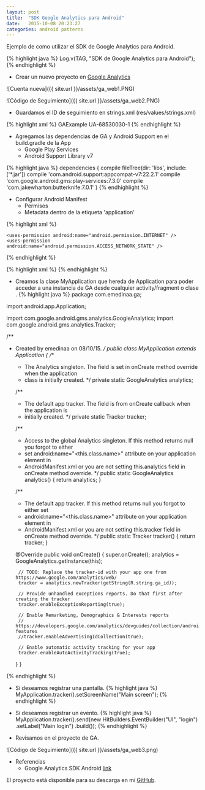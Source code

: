 ```yaml
---
layout: post
title:  "SDK Google Analytics para Android"
date:   2015-10-08 20:23:27
categories: android patterns
---
```

Ejemplo de como utilizar el SDK de Google Analytics para Android.

{% highlight java %}
	Log.v(TAG, "SDK de Google Analytics para Android");
{% endhighlight %}
* Crear un nuevo proyecto en [Google Analytics][ga_web] 

![Cuenta nueva]({{ site.url }}/assets/ga_web1.PNG)

![Código de Seguimiento]({{ site.url }}/assets/ga_web2.PNG)

* Guardamos el ID de seguimiento en strings.xml (res/values/strings.xml)
 
{% highlight xml %}
	<resources>
	<string name="app_name">GAExample</string>
	<string name="ga_id">UA-68530030-1</string>
</resources>
{% endhighlight %}

* Agregamos las dependencias de GA y Android Support en el build.gradle de la App
	* Google Play Services
	* Android Support Library v7
	
{% highlight java %}
	dependencies {
	    compile fileTree(dir: 'libs', include: ['*.jar'])
	    compile 'com.android.support:appcompat-v7:22.2.1'
	    compile 'com.google.android.gms:play-services:7.3.0'
	    compile 'com.jakewharton:butterknife:7.0.1'
	}
{% endhighlight %}
* Configurar Android Manifest
	* Permisos
	* Metadata dentro de la etiqueta 'application' 
	
{% highlight xml %}
   <!-- Required permission for Google Analytics -->
    <uses-permission android:name="android.permission.INTERNET" />
    <uses-permission android:name="android.permission.ACCESS_NETWORK_STATE" />
{% endhighlight %}

{% highlight xml %}
    <meta-data
        android:name="com.google.android.gms.version"
        android:value="@integer/google_play_services_version" />
{% endhighlight %}

* Creamos la clase MyApplication que hereda de Application para poder acceder a una instancia de GA desde cualquier activity/fragment o clase .
{% highlight java %}
package com.emedinaa.ga;

import android.app.Application;

import com.google.android.gms.analytics.GoogleAnalytics;
import com.google.android.gms.analytics.Tracker;

/**
 * Created by emedinaa on 08/10/15.
 */
public class MyApplication extends Application {
    /**
     * The Analytics singleton. The field is set in onCreate method override when the application
     * class is initially created.
     */
    private static GoogleAnalytics analytics;

    /**
     * The default app tracker. The field is from onCreate callback when the application is
     * initially created.
     */
    private static Tracker tracker;

    /**
     * Access to the global Analytics singleton. If this method returns null you forgot to either
     * set android:name="&lt;this.class.name&gt;" attribute on your application element in
     * AndroidManifest.xml or you are not setting this.analytics field in onCreate method override.
     */
    public static GoogleAnalytics analytics() {
        return analytics;
    }

    /**
     * The default app tracker. If this method returns null you forgot to either set
     * android:name="&lt;this.class.name&gt;" attribute on your application element in
     * AndroidManifest.xml or you are not setting this.tracker field in onCreate method override.
     */
    public static Tracker tracker() {
        return tracker;
    }

    @Override
    public void onCreate() {
        super.onCreate();
        analytics = GoogleAnalytics.getInstance(this);

        // TODO: Replace the tracker-id with your app one from https://www.google.com/analytics/web/
        tracker = analytics.newTracker(getString(R.string.ga_id));

        // Provide unhandled exceptions reports. Do that first after creating the tracker
        tracker.enableExceptionReporting(true);

        // Enable Remarketing, Demographics & Interests reports
        // https://developers.google.com/analytics/devguides/collection/android/display-features
        //tracker.enableAdvertisingIdCollection(true);

        // Enable automatic activity tracking for your app
        tracker.enableAutoActivityTracking(true);
    }
}

{% endhighlight %}

* Si deseamos registrar una pantalla.
{% highlight java %}
        MyApplication.tracker().setScreenName("Main screen");
{% endhighlight %}

* Si deseamos registrar un evento.
{% highlight java %}
	MyApplication.tracker().send(new HitBuilders.EventBuilder("UI", "login")
            .setLabel("Main login")
            .build());
{% endhighlight %}

* Revisamos en el proyecto de GA.

![Código de Seguimiento]({{ site.url }}/assets/ga_web3.png)

* Referencias
	* Google Analytics SDK Android [link][ga_sdk]

El proyecto está disponible para su descarga en mi [GitHub][repo].


[gb]:    https://github.com/emedinaa
[web]:   http://www.eduardomedina.me/
[androidpe]: https://www.facebook.com/groups/androidpe/
[repo]: https://github.com/emedinaa/ga-sdk-android
[gdglima]: http://www.gdglima.com/
[ga_sdk]: https://developers.google.com/analytics/devguides/collection/android/v4/?hl=es
[ga_web]: https://www.google.com/analytics/

